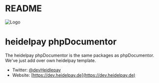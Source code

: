 README
======

![Logo](https://dev.heidelpay.de/devHeidelpay_400_180.jpg)

# heidelpay phpDocumentor

The heidelpay phpDocumentor is the same packages as phpDocumentor. We've just add over own heidelpay template.



* Twitter: [@devHeidlepay](http://twitter.com/devHeidelpay)
* Website: [https://dev.heidelpay.de](https://dev.heidelpay.de)
